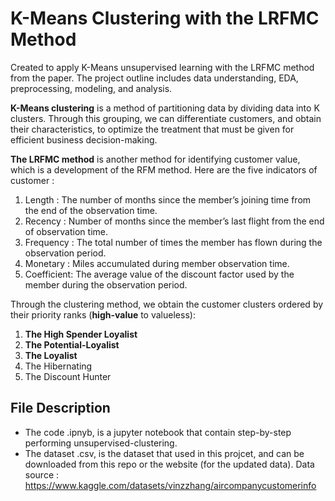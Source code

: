 # K-Means Clustering with the LRFMC Method
Created to apply K-Means unsupervised learning with the LRFMC method from the paper. The project outline includes data understanding, EDA, preprocessing, modeling, and analysis.

**K-Means clustering** is a method of partitioning data by dividing data into K clusters. Through this grouping, we can differentiate customers, and obtain their characteristics, to optimize the treatment that must be given for efficient business decision-making.

**The LRFMC method** is another method for identifying customer value, which is a development of the RFM method. Here are the five indicators of customer :
1. Length     : The number of months since the member’s joining time from the end of the observation time.
2. Recency    : Number of months since the member’s last flight from the end of observation time.
3. Frequency  : The total number of times the member has flown during the observation period.
4. Monetary   : Miles accumulated during member observation time.
5. Coefficient: The average value of the discount factor used by the member during the observation period.

Through the clustering method, we obtain the customer clusters ordered by their priority ranks (**high-value** to valueless):
1. **The High Spender Loyalist**
2. **The Potential-Loyalist**
3. **The Loyalist**
4. The Hibernating
5. The Discount Hunter

## File Description
- The code .ipnyb, is a jupyter notebook that contain step-by-step performing unsupervised-clustering.
- The dataset .csv, is the dataset that used in this projcet, and can be downloaded from this repo or the website (for the updated data). Data source : https://www.kaggle.com/datasets/vinzzhang/aircompanycustomerinfo
